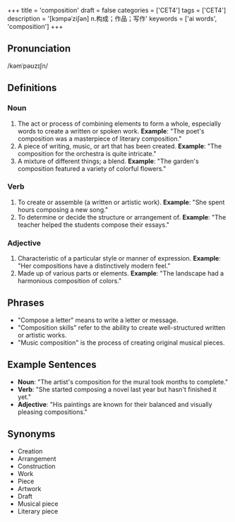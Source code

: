 +++
title = 'composition'
draft = false
categories = ['CET4']
tags = ['CET4']
description = '[kɔmpəˈzi∫ən] n.构成；作品；写作'
keywords = ['ai words', 'composition']
+++

## Pronunciation
/kəmˈpəʊzɪʃn/

## Definitions
### Noun
1. The act or process of combining elements to form a whole, especially words to create a written or spoken work. **Example**: "The poet's composition was a masterpiece of literary composition."
2. A piece of writing, music, or art that has been created. **Example**: "The composition for the orchestra is quite intricate."
3. A mixture of different things; a blend. **Example**: "The garden's composition featured a variety of colorful flowers."

### Verb
1. To create or assemble (a written or artistic work). **Example**: "She spent hours composing a new song."
2. To determine or decide the structure or arrangement of. **Example**: "The teacher helped the students compose their essays."

### Adjective
1. Characteristic of a particular style or manner of expression. **Example**: "Her compositions have a distinctively modern feel."
2. Made up of various parts or elements. **Example**: "The landscape had a harmonious composition of colors."

## Phrases
- "Compose a letter" means to write a letter or message.
- "Composition skills" refer to the ability to create well-structured written or artistic works.
- "Music composition" is the process of creating original musical pieces.

## Example Sentences
- **Noun**: "The artist's composition for the mural took months to complete."
- **Verb**: "She started composing a novel last year but hasn't finished it yet."
- **Adjective**: "His paintings are known for their balanced and visually pleasing compositions."

## Synonyms
- Creation
- Arrangement
- Construction
- Work
- Piece
- Artwork
- Draft
- Musical piece
- Literary piece
